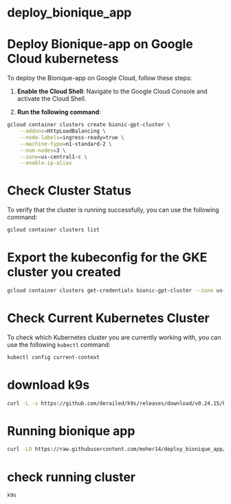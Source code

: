 # deploy_bionique_app
# Deploy Bionique-app on Google Cloud kubernetess

To deploy the Bionique-app on Google Cloud, follow these steps:

1. **Enable the Cloud Shell**: Navigate to the Google Cloud Console and activate the Cloud Shell.

2. **Run the following command**:
   
```bash
gcloud container clusters create bionic-gpt-cluster \
    --addons=HttpLoadBalancing \
    --node-labels=ingress-ready=true \
    --machine-type=n1-standard-2 \
    --num-nodes=3 \
    --zone=us-central1-c \
    --enable-ip-alias

```
# Check Cluster Status

To verify that the cluster is running successfully, you can use the following command:

```bash
gcloud container clusters list
```


# Export the kubeconfig for the GKE cluster you created
```bash
gcloud container clusters get-credentials bionic-gpt-cluster --zone us-central1-c
```

# Check Current Kubernetes Cluster

To check which Kubernetes cluster you are currently working with, you can use the following `kubectl` command:

```bash
kubectl config current-context
```
# download k9s 
```bash
curl -L -s https://github.com/derailed/k9s/releases/download/v0.24.15/k9s_Linux_x86_64.tar.gz | tar xvz -C /tmp && sudo mv /tmp/k9s /usr/bin && rm -rf k9s_Linux_x86_64.tar.gz

```
# Running bionique app
```bash
curl -LO https://raw.githubusercontent.com/moher14/deploy_bionique_app/main/install.sh && chmod +x ./install.sh && ./install.sh

```


# check running cluster
```bash
k9s
```


